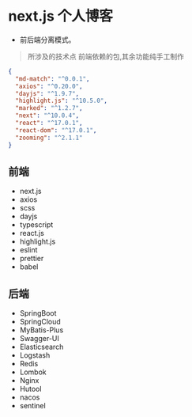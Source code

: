 # next.js 个人博客

- 前后端分离模式。

> 所涉及的技术点
> 前端依赖的包,其余功能纯手工制作
```json
{
  "md-match": "^0.0.1",
  "axios": "^0.20.0",
  "dayjs": "^1.9.7",
  "highlight.js": "^10.5.0",
  "marked": "^1.2.7",
  "next": "^10.0.4",
  "react": "^17.0.1",
  "react-dom": "^17.0.1",
  "zooming": "^2.1.1"
}
```
## 前端
- next.js
- axios
- scss
- dayjs
- typescript
- react.js
- highlight.js
- eslint
- prettier
- babel

## 后端
- SpringBoot
- SpringCloud
- MyBatis-Plus
- Swagger-UI
- Elasticsearch
- Logstash
- Redis
- Lombok
- Nginx
- Hutool
- nacos
- sentinel
